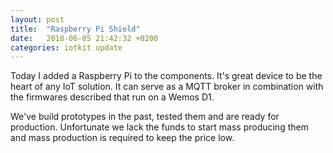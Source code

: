 ```yaml
---
layout: post
title:  "Raspberry Pi Shield"
date:   2018-06-05 21:42:32 +0200
categories: iotkit update
---
```

Today I added a Raspberry Pi to the components. It's great device to be the heart of any IoT solution. It can serve as a MQTT broker in combination with the firmwares described that run on a Wemos D1.

We've build prototypes in the past, tested them and are ready for production.
Unfortunate we lack the funds to start mass producing them and mass production is required to keep the price low.
